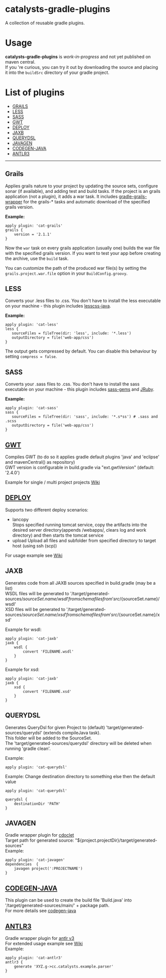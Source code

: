 catalysts-gradle-plugins
========================

A collection of reusable gradle plugins.


Usage
=====
**catalysts-gradle-plugins** is *work-in-progress* and not yet published on maven central.  
If you 're curious, you can try it out by downloading the source and placing it into the ```buildSrc``` directory
of your gradle project.


List of plugins
===============

* [GRAILS](#grails)
* [LESS](#less)
* [SASS](#sass)
* [GWT](https://github.com/Catalysts/catalysts-gradle-plugins/wiki/cat-gwt)
* [DEPLOY](https://github.com/Catalysts/catalysts-gradle-plugins/wiki/cat-deploy)
* [JAXB](#jaxb)
* [QUERYDSL](#querydsl)
* [JAVAGEN](#javagen)
* [CODEGEN-JAVA](https://github.com/Catalysts/catalysts-gradle-plugins/wiki/codegen-java)
* [ANTLR3](https://github.com/Catalysts/catalysts-gradle-plugins/wiki/cat-antlr3)

------


Grails
------

Applies grails nature to your project by updating the source sets, configure sonar (if available), and adding test and
build tasks. If the project is an grails application (not a plugin), it adds a war task. It includes
[gradle-grails-wrapper](https://github.com/ConnorWGarvey/gradle-grails-wrapper) for the grails-* tasks and automatic
download of the specified grails version.

**Example:**
```
apply plugin: 'cat-grails'
grails {
    version = '2.1.1'
}
```

Now the ```war``` task on every grails application (usually one) builds the war file with the specified grails version.
If you want to test your app before creating the archive, use the ```build``` task.  

You can customize the path of the produced war file(s) by setting the ```grails.project.war.file``` option in your ```BuildConfig.groovy```.

LESS
------

Converts your .less files to .css.
You don't have to install the less executable on your machine - this plugin
includes [lesscss-java](https://github.com/marceloverdijk/lesscss-java).

**Example:**
```
apply plugin: 'cat-less'
less {
   sourceFiles = fileTree(dir: 'less', include: '*.less')
   outputDirectory = file('web-app/css')
}
```
The output gets compressed by default. You can disable this behaviour by setting ```compress = false```.

SASS
------

Converts your .sass files to .css.
You don't have to install the sass executable on your machine - this plugin
includes [sass-gems](https://github.com/dmitrye/sass-gems) and [JRuby](https://github.com/jruby/jruby).

**Example:**
```
apply plugin: 'cat-sass'
sass {
   sourceFiles = fileTree(dir: 'sass', include: '*.s*ss') # .sass and .scss
   outputDirectory = file('web-app/css')
}
```

[GWT](https://github.com/Catalysts/catalysts-gradle-plugins/wiki/cat-gwt)
------
Compiles GWT (to do so it applies gradle default plugins 'java' and 'eclipse' and mavenCentral() as repository)  
GWT version is configurable in build.gradle via "ext.gwtVersion" (default: '2.4.0')  

Example for single / multi project projects [Wiki](https://github.com/Catalysts/catalysts-gradle-plugins/wiki/cat-gwt)

[DEPLOY](https://github.com/Catalysts/catalysts-gradle-plugins/wiki/cat-deploy)
------
Supports two different deploy scenarios:
* lancopy  
  Stops specified running tomcat service, copy the artifacts into the desired server directory(appends /webapps/, clears log and work directory) and then starts the tomcat service
* upload
  Upload all files and subfolder from specified directory to target host (using ssh (scp))

For usage example see [Wiki](https://github.com/Catalysts/catalysts-gradle-plugins/wiki/cat-deploy)

JAXB
------
Generates code from all JAXB sources specified in build.gradle (may be a list)  
WSDL files will be generated to '/target/generated-sources/${sourceSet.name}/wsdl' from schema files from 'src/${sourceSet.name}/wsdl'  
XSD files will be generated to '/target/generated-sources/${sourceSet.name}/xsd' from schema files from 'src/${sourceSet.name}/xsd'  

Example for wsdl:
```
apply plugin: 'cat-jaxb'
jaxb {
	wsdl {
		convert 'FILENAME.wsdl'
	}
}
```

Example for xsd:
```
apply plugin: 'cat-jaxb'
jaxb {
	xsd {
		convert 'FILENAME.xsd'
	}
}
```


QUERYDSL
------
Generates QueryDsl for given Project to (default) 'target/generated-sources/querydsl' (extends compileJava task).  
This folder will be added to the SourceSet.  
The 'target/generated-sources/querydsl' directory will be deleted when running 'gradle clean'.  


Example:
```
apply plugin: 'cat-querydsl'
```

Example: Change destination directory to something else then the default value
```
apply plugin: 'cat-querydsl'

querydsl {
    destinationDir 'PATH'
}
```

JAVAGEN
------
Gradle wrapper plugin for [cdoclet](https://github.com/Catalysts/cdoclet)  
Target path for generated source: "${project.projectDir}/target/generated-sources"  
Example:
```
apply plugin: 'cat-javagen'
dependencies  {
	javagen project(':PROJECTNAME')
}
```

[CODEGEN-JAVA](https://github.com/Catalysts/catalysts-gradle-plugins/wiki/codegen-java)
------

This plugin can be used to create the build file 'Build.java' into '/target/generated-sources/main/' + package path.  
For more details see [codegen-java](https://github.com/Catalysts/catalysts-gradle-plugins/wiki/codegen-java)


[ANTLR3](https://github.com/Catalysts/catalysts-gradle-plugins/wiki/cat-antlr3)
------
Gradle wrapper plugin for [antlr v3](http://www.antlr.org/)  
For extended usage example see [Wiki](https://github.com/Catalysts/catalysts-gradle-plugins/wiki/cat-antlr3)  
Example:
```
apply plugin: 'cat-antlr3'
antlr3 {
    generate 'XYZ.g->cc.catalysts.example.parser'
}
```